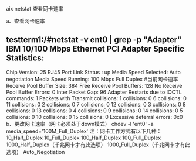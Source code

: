 aix netstat 查看网卡速率

a、查看网卡速率

testterm1:/#netstat -v ent0 | grep -p "Adapter"
IBM 10/100 Mbps Ethernet PCI Adapter Specific Statistics:
------------------------------------------------
Chip Version: 25
RJ45 Port Link Status : up
Media Speed Selected: Auto negotiation
Media Speed Running: 100 Mbps Full Duplex           #当前网卡速率
Receive Pool Buffer Size: 384
Free Receive Pool Buffers: 128
No Receive Pool Buffer Errors: 0
Inter Packet Gap: 96
Adapter Restarts due to IOCTL commands: 1
Packets with Transmit collisions:
 1 collisions: 0           6 collisions: 0          11 collisions: 0
 2 collisions: 0           7 collisions: 0          12 collisions: 0
 3 collisions: 0           8 collisions: 0          13 collisions: 0
 4 collisions: 0           9 collisions: 0          14 collisions: 0
 5 collisions: 0          10 collisions: 0          15 collisions: 0
Excessive deferral errors: 0x0
b、更改网卡速率（网卡必须处于down模式）
chdev -l 'ent0' -a media_speed='100M_Full_Duplex'
注：网卡工作方式有以下几种：
10_Half_Duplex
10_Full_Duplex
100_Half_Duplex
100_Full_Duplex
1000_Half_Duplex（千兆网卡才有此选项）
1000_Full_Duplex（千兆网卡才有此选项）
Auto_Negotiation 
